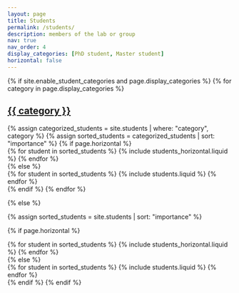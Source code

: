 ```yaml
---
layout: page
title: Students
permalink: /students/
description: members of the lab or group
nav: true
nav_order: 4
display_categories: [PhD student, Master student]
horizontal: false
---
```


<!-- pages/students.md -->
<div class="projects">
{% if site.enable_student_categories and page.display_categories %}
  <!-- Display categorized students -->
  {% for category in page.display_categories %}
  <a id="{{ category }}" href=".#{{ category }}">
    <h2 class="category">{{ category }}</h2>
  </a>
  {% assign categorized_students = site.students | where: "category", category %}
  {% assign sorted_students = categorized_students | sort: "importance" %}
  <!-- Generate cards for each student -->
  {% if page.horizontal %}
  <div class="container">
    <div class="row row-cols-2">
    {% for student in sorted_students %}
      {% include students_horizontal.liquid %}
    {% endfor %}
    </div>
  </div>
  {% else %}
  <div class="grid">
    {% for student in sorted_students %}
      {% include students.liquid %}
    {% endfor %}
  </div>
  {% endif %}
  {% endfor %}

{% else %}

<!-- Display students without categories -->

{% assign sorted_students = site.students | sort: "importance" %}

  <!-- Generate cards for each student -->

{% if page.horizontal %}

  <div class="container">
    <div class="row row-cols-2">
    {% for student in sorted_students %}
      {% include students_horizontal.liquid %}
    {% endfor %}
    </div>
  </div>
  {% else %}
  <div class="grid">
    {% for student in sorted_students %}
      {% include students.liquid %}
    {% endfor %}
  </div>
  {% endif %}
{% endif %}
</div>
